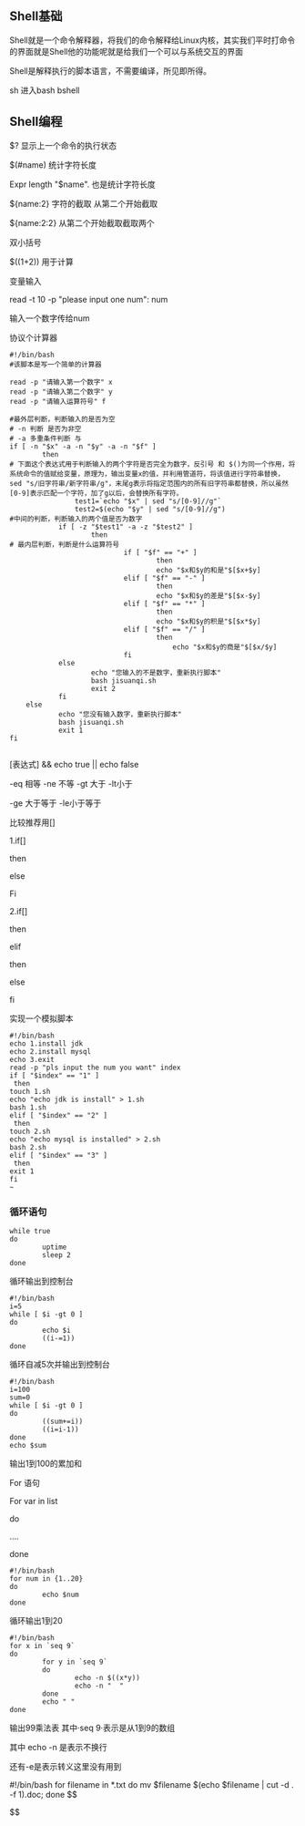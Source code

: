 ## Shell基础

Shell就是一个命令解释器，将我们的命令解释给Linux内核，其实我们平时打命令的界面就是Shell他的功能呢就是给我们一个可以与系统交互的界面

Shell是解释执行的脚本语言，不需要编译，所见即所得。

sh 进入bash  bshell



## Shell编程

$? 显示上一个命令的执行状态

$(#name) 统计字符长度

Expr length "$name". 也是统计字符长度

${name:2} 字符的截取 从第二个开始截取

${name:2:2} 从第二个开始截取截取两个

双小括号

$((1+2)) 用于计算

变量输入

read -t 10 -p "please input one num": num

输入一个数字传给num





协议个计算器

```
#!/bin/bash
#该脚本是写一个简单的计算器

read -p "请输入第一个数字" x
read -p "请输入第二个数字" y
read -p "请输入运算符号" f

#最外层判断，判断输入的是否为空
# -n 判断 是否为非空
# -a 多重条件判断 与
if [ -n "$x" -a -n "$y" -a -n "$f" ]
        then
# 下面这个表达式用于判断输入的两个字符是否完全为数字，反引号 和 $()为同一个作用，将系统命令的值赋给变量，原理为，输出变量x的值，并利用管道符，将该值进行字符串替换， sed "s/旧字符串/新字符串/g"，末尾g表示将指定范围内的所有旧字符串都替换，所以虽然[0-9]表示匹配一个字符，加了g以后，会替换所有字符。
                test1=`echo "$x" | sed "s/[0-9]//g"`
                test2=$(echo "$y" | sed "s/[0-9]//g")
#中间的判断，判断输入的两个值是否为数字
            if [ -z "$test1" -a -z "$test2" ]
                    then
# 最内层判断，判断是什么运算符号
                            if [ "$f" == "+" ]
                                    then
                                    echo "$x和$y的和是"$[$x+$y]
                            elif [ "$f" == "-" ]
                                    then
                                    echo "$x和$y的差是"$[$x-$y]
                            elif [ "$f" == "*" ]
                                    then
                                    echo "$x和$y的积是"$[$x*$y]
                            elif [ "$f" == "/" ]
                                    then
                                        echo "$x和$y的商是"$[$x/$y]
                            fi
            else
                    echo "您输入的不是数字，重新执行脚本"
                    bash jisuanqi.sh
                    exit 2
            fi
    else
            echo "您没有输入数字，重新执行脚本"
            bash jisuanqi.sh
            exit 1
fi


```

[表达式] && echo true || echo false

-eq 相等 -ne 不等 -gt 大于 -lt小于

-ge 大于等于 -le小于等于

比较推荐用[]

1.if[]

then



else



Fi

2.if[]

then



elif

then



else



fi

实现一个模拟脚本

```
#!/bin/bash
echo 1.install jdk
echo 2.install mysql
echo 3.exit
read -p "pls input the num you want" index
if [ "$index" == "1" ]
 then
touch 1.sh
echo "echo jdk is install" > 1.sh
bash 1.sh
elif [ "$index" == "2" ]
 then
touch 2.sh
echo "echo mysql is installed" > 2.sh
bash 2.sh
elif [ "$index" == "3" ]
 then
exit 1
fi
~
```

### 循环语句

```
while true
do
        uptime
        sleep 2
done
```

循环输出到控制台

```
#!/bin/bash
i=5
while [ $i -gt 0 ]
do
        echo $i
        ((i-=1))
done
```

循环自减5次并输出到控制台

```
#!/bin/bash
i=100
sum=0
while [ $i -gt 0 ]
do
        ((sum+=i))
        ((i=i-1))
done
echo $sum
```

输出1到100的累加和

For 语句

For var in list 

do 

....

done

```
#!/bin/bash
for num in {1..20}
do
        echo $num
done
```

循环输出1到20

```
#!/bin/bash
for x in `seq 9`
do
        for y in `seq 9`
        do
                echo -n $((x*y))
                echo -n "  "
        done
        echo " "
done
```

输出99乘法表  其中·seq 9·表示是从1到9的数组

其中 echo -n 是表示不换行

还有-e是表示转义这里没有用到



#!/bin/bash
for filename in *.txt
do
        mv $filename $(echo $filename | cut -d . -f 1).doc;
done
$$

$$
